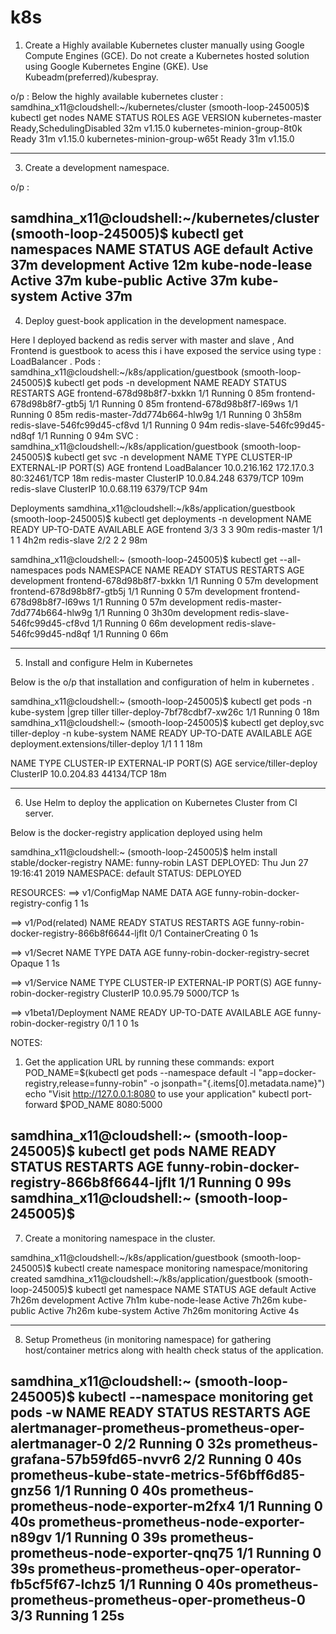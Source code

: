 # k8s

 1.	Create a Highly available Kubernetes cluster manually using Google Compute Engines (GCE). Do not create a Kubernetes hosted solution using Google Kubernetes Engine (GKE). Use Kubeadm(preferred)/kubespray. 

o/p : Below the highly available kubernetes cluster :
samdhina_x11@cloudshell:~/kubernetes/cluster (smooth-loop-245005)$ kubectl get nodes
NAME                           STATUS                     ROLES    AGE   VERSION
kubernetes-master              Ready,SchedulingDisabled   <none>   32m   v1.15.0
kubernetes-minion-group-8t0k   Ready                      <none>   31m   v1.15.0
kubernetes-minion-group-w65t   Ready                      <none>   31m   v1.15.0
  
------------------------------------------------------------------------------------------------------------------------------------  
  3.	Create a development namespace.
  
  o/p :
  
  samdhina_x11@cloudshell:~/kubernetes/cluster (smooth-loop-245005)$ kubectl get namespaces
NAME              STATUS   AGE
default           Active   37m
development       Active   12m
kube-node-lease   Active   37m
kube-public       Active   37m
kube-system       Active   37m
----------------------------------------------------------------------------------------------------------------------------------
 4.	Deploy guest-book application  in the development namespace.
 
 Here I deployed backend as redis server with master and slave , And Frontend  is guestbook to acess this i have exposed the service using type : LoadBalancer .
 Pods :
 samdhina_x11@cloudshell:~/k8s/application/guestbook (smooth-loop-245005)$ kubectl get pods -n development
NAME                            READY   STATUS    RESTARTS   AGE
frontend-678d98b8f7-bxkkn       1/1     Running   0          85m
frontend-678d98b8f7-gtb5j       1/1     Running   0          85m
frontend-678d98b8f7-l69ws       1/1     Running   0          85m
redis-master-7dd774b664-hlw9g   1/1     Running   0          3h58m
redis-slave-546fc99d45-cf8vd    1/1     Running   0          94m
redis-slave-546fc99d45-nd8qf    1/1     Running   0          94m
SVC :
samdhina_x11@cloudshell:~/k8s/application/guestbook (smooth-loop-245005)$ kubectl get svc  -n development
NAME           TYPE           CLUSTER-IP     EXTERNAL-IP   PORT(S)        AGE
frontend       LoadBalancer   10.0.216.162   172.17.0.3    80:32461/TCP   18m
redis-master   ClusterIP      10.0.84.248    <none>        6379/TCP       109m
redis-slave    ClusterIP      10.0.68.119    <none>        6379/TCP       94m
 
 Deployments
samdhina_x11@cloudshell:~/k8s/application/guestbook (smooth-loop-245005)$ kubectl get deployments  -n development
NAME           READY   UP-TO-DATE   AVAILABLE   AGE
frontend       3/3     3            3           90m
redis-master   1/1     1            1           4h2m
redis-slave    2/2     2            2           98m

samdhina_x11@cloudshell:~ (smooth-loop-245005)$ kubectl get --all-namespaces pods
NAMESPACE     NAME                                        READY   STATUS    RESTARTS   AGE
development   frontend-678d98b8f7-bxkkn                   1/1     Running   0          57m
development   frontend-678d98b8f7-gtb5j                   1/1     Running   0          57m
development   frontend-678d98b8f7-l69ws                   1/1     Running   0          57m
development   redis-master-7dd774b664-hlw9g               1/1     Running   0          3h30m
development   redis-slave-546fc99d45-cf8vd                1/1     Running   0          66m
development   redis-slave-546fc99d45-nd8qf                1/1     Running   0          66m

--------------------------------------------------------------------------------------------------------------------------------------

5.	Install and configure Helm in Kubernetes

Below is the o/p that installation and configuration of helm in kubernetes .

samdhina_x11@cloudshell:~ (smooth-loop-245005)$ kubectl get pods -n kube-system |grep tiller
tiller-deploy-7bf78cdbf7-xw26c              1/1     Running   0          18m
samdhina_x11@cloudshell:~ (smooth-loop-245005)$ kubectl get deploy,svc tiller-deploy -n kube-system
NAME                                  READY   UP-TO-DATE   AVAILABLE   AGE
deployment.extensions/tiller-deploy   1/1     1            1           18m

NAME                    TYPE        CLUSTER-IP    EXTERNAL-IP   PORT(S)     AGE
service/tiller-deploy   ClusterIP   10.0.204.83   <none>        44134/TCP   18m
 
 -----------------------------------------------------------------------------------------------------------------------------------
 6.	Use Helm to deploy the application on Kubernetes Cluster from CI server.
 
 Below is the docker-registry application deployed using helm
 
 samdhina_x11@cloudshell:~ (smooth-loop-245005)$ helm install stable/docker-registry
NAME:   funny-robin
LAST DEPLOYED: Thu Jun 27 19:16:41 2019
NAMESPACE: default
STATUS: DEPLOYED

RESOURCES:
==> v1/ConfigMap
NAME                                DATA  AGE
funny-robin-docker-registry-config  1     1s

==> v1/Pod(related)
NAME                                          READY  STATUS             RESTARTS  AGE
funny-robin-docker-registry-866b8f6644-ljflt  0/1    ContainerCreating  0         1s

==> v1/Secret
NAME                                TYPE    DATA  AGE
funny-robin-docker-registry-secret  Opaque  1     1s

==> v1/Service
NAME                         TYPE       CLUSTER-IP  EXTERNAL-IP  PORT(S)   AGE
funny-robin-docker-registry  ClusterIP  10.0.95.79  <none>       5000/TCP  1s

==> v1beta1/Deployment
NAME                         READY  UP-TO-DATE  AVAILABLE  AGE
funny-robin-docker-registry  0/1    1           0          1s


NOTES:
1. Get the application URL by running these commands:
  export POD_NAME=$(kubectl get pods --namespace default -l "app=docker-registry,release=funny-robin" -o jsonpath="{.items[0].metadata.name}")
  echo "Visit http://127.0.0.1:8080 to use your application"
  kubectl port-forward $POD_NAME 8080:5000
  
  samdhina_x11@cloudshell:~ (smooth-loop-245005)$ kubectl get pods 
NAME                                           READY   STATUS    RESTARTS   AGE
funny-robin-docker-registry-866b8f6644-ljflt   1/1     Running   0          99s
samdhina_x11@cloudshell:~ (smooth-loop-245005)$
----------------------------------------------------------------------------------------------------------------------------------
7.	Create a monitoring namespace in the cluster.

samdhina_x11@cloudshell:~/k8s/application/guestbook (smooth-loop-245005)$ kubectl create namespace monitoring
namespace/monitoring created
samdhina_x11@cloudshell:~/k8s/application/guestbook (smooth-loop-245005)$ kubectl get namespace
NAME              STATUS   AGE
default           Active   7h26m
development       Active   7h1m
kube-node-lease   Active   7h26m
kube-public       Active   7h26m
kube-system       Active   7h26m
monitoring        Active   4s

-----------------------------------------------------------------------------------------------------------------------------------
8.	Setup Prometheus (in monitoring namespace) for gathering host/container metrics along with health check status of the application. 

samdhina_x11@cloudshell:~ (smooth-loop-245005)$ kubectl --namespace monitoring get pods -w
NAME                                                     READY   STATUS    RESTARTS   AGE
alertmanager-prometheus-prometheus-oper-alertmanager-0   2/2     Running   0          32s
prometheus-grafana-57b59fd65-nvvr6                       2/2     Running   0          40s
prometheus-kube-state-metrics-5f6bff6d85-gnz56           1/1     Running   0          40s
prometheus-prometheus-node-exporter-m2fx4                1/1     Running   0          40s
prometheus-prometheus-node-exporter-n89gv                1/1     Running   0          39s
prometheus-prometheus-node-exporter-qnq75                1/1     Running   0          39s
prometheus-prometheus-oper-operator-fb5cf5f67-lchz5      1/1     Running   0          40s
prometheus-prometheus-prometheus-oper-prometheus-0       3/3     Running   1          25s
------------------------------------------------------------------------------------------------------------------------------------



